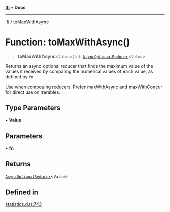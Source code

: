 [**lfi**](../readme.md) • **Docs**

***

[lfi](../globals.md) / toMaxWithAsync

# Function: toMaxWithAsync()

> **toMaxWithAsync**\<`Value`\>(`fn`): [`AsyncOptionalReducer`](../type-aliases/AsyncOptionalReducer.md)\<`Value`\>

Returns an async optional reducer that finds the maximum value of the values
it receives by comparing the numerical values of each value, as defined by
`fn`.

Use when composing reducers. Prefer [maxWithAsync](maxWithAsync.md) and
[maxWithConcur](maxWithConcur.md) for direct use on iterables.

## Type Parameters

• **Value**

## Parameters

• **fn**

## Returns

[`AsyncOptionalReducer`](../type-aliases/AsyncOptionalReducer.md)\<`Value`\>

## Defined in

[statistics.d.ts:743](https://github.com/TomerAberbach/lfi/blob/fd6e1ff9d7b7d249090f89ead6d0a30e26aba2e4/src/operations/statistics.d.ts#L743)
